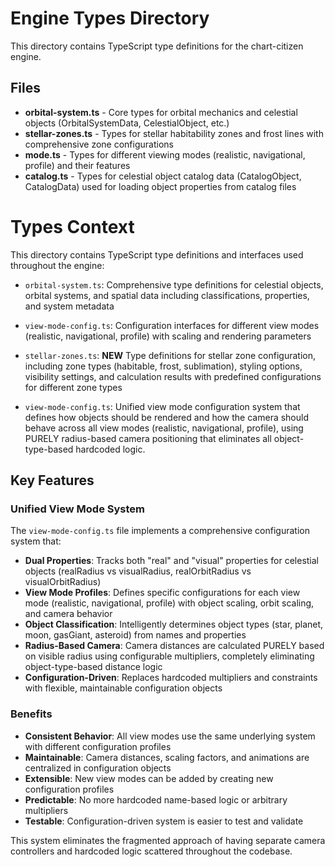 # Engine Types Directory

This directory contains TypeScript type definitions for the chart-citizen engine.

## Files

- **orbital-system.ts** - Core types for orbital mechanics and celestial objects (OrbitalSystemData, CelestialObject, etc.)
- **stellar-zones.ts** - Types for stellar habitability zones and frost lines with comprehensive zone configurations
- **mode.ts** - Types for different viewing modes (realistic, navigational, profile) and their features
- **catalog.ts** - Types for celestial object catalog data (CatalogObject, CatalogData) used for loading object properties from catalog files

# Types Context

This directory contains TypeScript type definitions and interfaces used throughout the engine:

- `orbital-system.ts`: Comprehensive type definitions for celestial objects, orbital systems, and spatial data including classifications, properties, and system metadata
- `view-mode-config.ts`: Configuration interfaces for different view modes (realistic, navigational, profile) with scaling and rendering parameters
- `stellar-zones.ts`: **NEW** Type definitions for stellar zone configuration, including zone types (habitable, frost, sublimation), styling options, visibility settings, and calculation results with predefined configurations for different zone types

- `view-mode-config.ts`: Unified view mode configuration system that defines how objects should be rendered and how the camera should behave across all view modes (realistic, navigational, profile), using PURELY radius-based camera positioning that eliminates all object-type-based hardcoded logic.

## Key Features

### Unified View Mode System
The `view-mode-config.ts` file implements a comprehensive configuration system that:

- **Dual Properties**: Tracks both "real" and "visual" properties for celestial objects (realRadius vs visualRadius, realOrbitRadius vs visualOrbitRadius)
- **View Mode Profiles**: Defines specific configurations for each view mode (realistic, navigational, profile) with object scaling, orbit scaling, and camera behavior
- **Object Classification**: Intelligently determines object types (star, planet, moon, gasGiant, asteroid) from names and properties
- **Radius-Based Camera**: Camera distances are calculated PURELY based on visible radius using configurable multipliers, completely eliminating object-type-based distance logic
- **Configuration-Driven**: Replaces hardcoded multipliers and constraints with flexible, maintainable configuration objects

### Benefits
- **Consistent Behavior**: All view modes use the same underlying system with different configuration profiles
- **Maintainable**: Camera distances, scaling factors, and animations are centralized in configuration objects
- **Extensible**: New view modes can be added by creating new configuration profiles
- **Predictable**: No more hardcoded name-based logic or arbitrary multipliers
- **Testable**: Configuration-driven system is easier to test and validate

This system eliminates the fragmented approach of having separate camera controllers and hardcoded logic scattered throughout the codebase. 